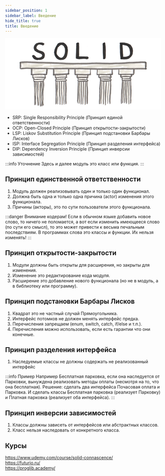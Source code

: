 ```yaml
---
sidebar_position: 1
sidebar_label: Введение
hide_title: true
title: Введение
---
```


![intro](./intro.png)

- SRP: Single Responsibility Principle (Принцип единой ответственности)  
- OCP: Open-Closed Principle (Принцип открытости-закрытости)  
- LSP: Liskov Substitution Principle (Принцип подстановки Барбары Лисков)  
- ISP: Interface Segregation Principle (Принцип разделения интерфейса)  
- DIP: Dependency Inversion Principle (Принцип инверсии зависимостей)  

:::info Уточнение
Здесь и далее модуль это класс или функция.
:::

Принцип единственной ответственности
------------------------------------

1. Модуль должен реализовывать один и только один функционал.
2. Должна быть одна и только одна причина (actor) изменения этого функционала.
3. Причины (акторы), это по сути пользователи этого функционала.

:::danger Внимание кодерам!
Если в обычном языке добавить новое слово, то ничего не поломается,
а вот если изменить имеющееся слово (по сути его смысл),
то это может привести к весьма печальным последствиям.
В программах слова это классы и функции. Их нельзя изменять!
:::

Принцип открытости-закрытости
-----------------------------

1. Модули должны быть открыты для расширения, но закрыты для изменения.
2. Изменение это редактирование кода модуля.
3. Расширение это добавление нового функционала (но не в модуль, а в библиотеку или программу).

Принцип подстановки Барбары Лисков
----------------------------------

1. Квадрат это не частный случай Прямоугольника. 
2. Интерфейс потомков не должен менять интерфейс предка.   
3. Перечисления запрещаем (enum, switch, catch, if/else и т.п.).
4. Перечисления можно использовать, если есть гарантии что они конечные.

Принцип разделения интерфейса
-----------------------------

1. Наследуемые классы не должны содержать не реализованный интерфейс

:::info Пример
Например Бесплатная парковка, если она наследуется от Парковки, вынуждена реализовать
методы оплаты (несмотря на то, что она бесплатная). Решение: сделать два интерфейса Почасовая оплата и Парковка.
И сделать классы Бесплатная парковка (реализует Парковку) и Платная парковка (реализует оба интерфейса).
:::

Принцип инверсии зависимостей
-----------------------------

1. Классы должны зависеть от интерфейсов или абстрактных классов.
2. Класс нельзя наследовать от конкретного класса.

Курсы
-----

https://www.udemy.com/course/solid-connascence/  
https://futurio.ru/  
https://proglib.academy/  